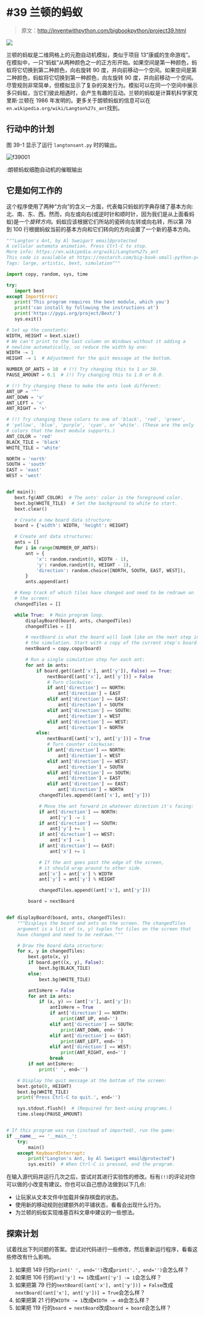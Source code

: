 # #39 兰顿的蚂蚁

> 原文：<http://inventwithpython.com/bigbookpython/project39.html>

![](img/9d995d63aaead72cad01120081eb8f75.png)

兰顿的蚂蚁是二维网格上的元胞自动机模拟，类似于项目 13“康威的生命游戏”。在模拟中，一只“蚂蚁”从两种颜色之一的正方形开始。如果空间是第一种颜色，蚂蚁将它切换到第二种颜色，向右旋转 90 度，并向前移动一个空间。如果空间是第二种颜色，蚂蚁将它切换到第一种颜色，向左旋转 90 度，并向前移动一个空间。尽管规则非常简单，但模拟显示了复杂的突发行为。模拟可以在同一个空间中展示多只蚂蚁，当它们彼此相遇时，会产生有趣的互动。兰顿的蚂蚁是计算机科学家克里斯·兰顿在 1986 年发明的。更多关于朗顿蚂蚁的信息可以在`en.wikipedia.org/wiki/Langton%27s_ant`找到。

## 行动中的计划

图 39-1 显示了运行 `langtonsant.py` 时的输出。

![f39001](img/c444124258229015df798a1de6d50f2f.png)

:朗顿蚂蚁细胞自动机的催眠输出

## 它是如何工作的

这个程序使用了两种“方向”的含义一方面，代表每只蚂蚁的字典存储了基本方向:北、南、东、西。然而，向左或向右(或逆时针和顺时针，因为我们是从上面看蚂蚁)是一个*旋转方向*。蚂蚁应该根据它们所站的瓷砖向左转或向右转，所以第 78 到 100 行根据蚂蚁当前的基本方向和它们转向的方向设置了一个新的基本方向。

```py
"""Langton's Ant, by Al Sweigart email@protected
A cellular automata animation. Press Ctrl-C to stop.
More info: https://en.wikipedia.org/wiki/Langton%27s_ant
This code is available at https://nostarch.com/big-book-small-python-programming
Tags: large, artistic, bext, simulation"""

import copy, random, sys, time

try:
   import bext
except ImportError:
   print('This program requires the bext module, which you')
   print('can install by following the instructions at')
   print('https://pypi.org/project/Bext/')
   sys.exit()

# Set up the constants:
WIDTH, HEIGHT = bext.size()
# We can't print to the last column on Windows without it adding a
# newline automatically, so reduce the width by one:
WIDTH -= 1
HEIGHT -= 1  # Adjustment for the quit message at the bottom.

NUMBER_OF_ANTS = 10  # (!) Try changing this to 1 or 50.
PAUSE_AMOUNT = 0.1  # (!) Try changing this to 1.0 or 0.0.

# (!) Try changing these to make the ants look different:
ANT_UP = '^'
ANT_DOWN = 'v'
ANT_LEFT = '<'
ANT_RIGHT = '>'

# (!) Try changing these colors to one of 'black', 'red', 'green',
# 'yellow', 'blue', 'purple', 'cyan', or 'white'. (These are the only
# colors that the bext module supports.)
ANT_COLOR = 'red'
BLACK_TILE = 'black'
WHITE_TILE = 'white'

NORTH = 'north'
SOUTH = 'south'
EAST = 'east'
WEST = 'west'


def main():
   bext.fg(ANT_COLOR)  # The ants' color is the foreground color.
   bext.bg(WHITE_TILE)  # Set the background to white to start.
   bext.clear()

   # Create a new board data structure:
   board = {'width': WIDTH, 'height': HEIGHT}

   # Create ant data structures:
   ants = []
   for i in range(NUMBER_OF_ANTS):
       ant = {
           'x': random.randint(0, WIDTH - 1),
           'y': random.randint(0, HEIGHT - 1),
           'direction': random.choice([NORTH, SOUTH, EAST, WEST]),
       }
       ants.append(ant)

   # Keep track of which tiles have changed and need to be redrawn on
   # the screen:
   changedTiles = []

   while True:  # Main program loop.
       displayBoard(board, ants, changedTiles)
       changedTiles = []

       # nextBoard is what the board will look like on the next step in
       # the simulation. Start with a copy of the current step's board:
       nextBoard = copy.copy(board)

       # Run a single simulation step for each ant:
       for ant in ants:
           if board.get((ant['x'], ant['y']), False) == True:
               nextBoard[(ant['x'], ant['y'])] = False
               # Turn clockwise:
               if ant['direction'] == NORTH:
                   ant['direction'] = EAST
               elif ant['direction'] == EAST:
                   ant['direction'] = SOUTH
               elif ant['direction'] == SOUTH:
                   ant['direction'] = WEST
               elif ant['direction'] == WEST:
                   ant['direction'] = NORTH
           else:
               nextBoard[(ant['x'], ant['y'])] = True
               # Turn counter clockwise:
               if ant['direction'] == NORTH:
                   ant['direction'] = WEST
               elif ant['direction'] == WEST:
                   ant['direction'] = SOUTH
               elif ant['direction'] == SOUTH:
                   ant['direction'] = EAST
               elif ant['direction'] == EAST:
                   ant['direction'] = NORTH
            changedTiles.append((ant['x'], ant['y']))

            # Move the ant forward in whatever direction it's facing:
            if ant['direction'] == NORTH:
                ant['y'] -= 1
            if ant['direction'] == SOUTH:
                ant['y'] += 1
            if ant['direction'] == WEST:
                ant['x'] -= 1
            if ant['direction'] == EAST:
                ant['x'] += 1

            # If the ant goes past the edge of the screen,
            # it should wrap around to other side.
            ant['x'] = ant['x'] % WIDTH
            ant['y'] = ant['y'] % HEIGHT

            changedTiles.append((ant['x'], ant['y']))

        board = nextBoard


def displayBoard(board, ants, changedTiles):
    """Displays the board and ants on the screen. The changedTiles
    argument is a list of (x, y) tuples for tiles on the screen that
    have changed and need to be redrawn."""

    # Draw the board data structure:
    for x, y in changedTiles:
        bext.goto(x, y)
        if board.get((x, y), False):
            bext.bg(BLACK_TILE)
        else:
            bext.bg(WHITE_TILE)

        antIsHere = False
        for ant in ants:
            if (x, y) == (ant['x'], ant['y']):
                antIsHere = True
                if ant['direction'] == NORTH:
                    print(ANT_UP, end='')
                elif ant['direction'] == SOUTH:
                    print(ANT_DOWN, end='')
                elif ant['direction'] == EAST:
                    print(ANT_LEFT, end='')
                elif ant['direction'] == WEST:
                    print(ANT_RIGHT, end='')
                break
        if not antIsHere:
            print(' ', end='')

    # Display the quit message at the bottom of the screen:
    bext.goto(0, HEIGHT)
    bext.bg(WHITE_TILE)
    print('Press Ctrl-C to quit.', end='')

    sys.stdout.flush()  # (Required for bext-using programs.)
    time.sleep(PAUSE_AMOUNT)


# If this program was run (instead of imported), run the game:
if __name__ == '__main__':
    try:
        main()
    except KeyboardInterrupt:
        print("Langton's Ant, by Al Sweigart email@protected")
        sys.exit()  # When Ctrl-C is pressed, end the program. 
```

在输入源代码并运行几次之后，尝试对其进行实验性的修改。标有`(!)`的评论对你可以做的小改变有建议。你也可以自己想办法做到以下几点:

*   让玩家从文本文件中加载并保存棋盘的状态。
*   使用新的移动规则创建额外的平铺状态，看看会出现什么行为。
*   为兰顿的蚂蚁实现维基百科文章中建议的一些想法。

## 探索计划

试着找出下列问题的答案。尝试对代码进行一些修改，然后重新运行程序，看看这些修改有什么影响。

1.  如果把 149 行的`print(' ', end='')`改成`print('.', end='')`会怎么样？
2.  如果把 106 行的`ant['y'] += 1`改成`ant['y'] -= 1`会怎么样？
3.  如果把第 79 行的`nextBoard[(ant['x'], ant['y'])] = False`改成`nextBoard[(ant['x'], ant['y'])] = True`会怎么样？
4.  如果把第 21 行的`WIDTH -= 1`改成`WIDTH -= 40`会怎么样？
5.  如果把 119 行的`board = nextBoard`改成`board = board`会怎么样？